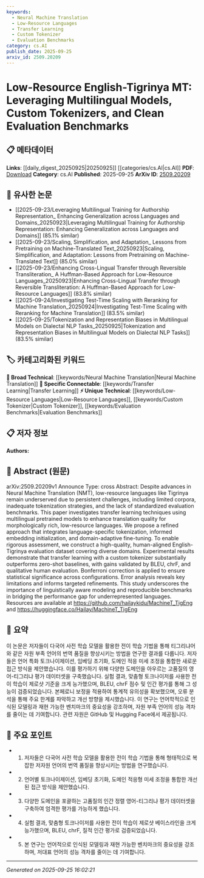 ```yaml
---
keywords:
  - Neural Machine Translation
  - Low-Resource Languages
  - Transfer Learning
  - Custom Tokenizer
  - Evaluation Benchmarks
category: cs.AI
publish_date: 2025-09-25
arxiv_id: 2509.20209
---
```


<!-- KEYWORD_LINKING_METADATA:
{
  "processed_timestamp": "2025-09-25T16:02:21.268457",
  "vocabulary_version": "1.0",
  "selected_keywords": [
    "Neural Machine Translation",
    "Low-Resource Languages",
    "Transfer Learning",
    "Custom Tokenizer",
    "Evaluation Benchmarks"
  ],
  "rejected_keywords": [],
  "similarity_scores": {
    "Neural Machine Translation": 0.8,
    "Low-Resource Languages": 0.82,
    "Transfer Learning": 0.85,
    "Custom Tokenizer": 0.78,
    "Evaluation Benchmarks": 0.79
  },
  "extraction_method": "AI_prompt_based",
  "budget_applied": true,
  "candidates_json": {
    "candidates": [
      {
        "surface": "Neural Machine Translation",
        "canonical": "Neural Machine Translation",
        "aliases": [
          "NMT"
        ],
        "category": "broad_technical",
        "rationale": "Neural Machine Translation is a fundamental concept in the paper, linking it to broader machine learning and language processing discussions.",
        "novelty_score": 0.45,
        "connectivity_score": 0.85,
        "specificity_score": 0.7,
        "link_intent_score": 0.8
      },
      {
        "surface": "Low-Resource Languages",
        "canonical": "Low-Resource Languages",
        "aliases": [
          "Underrepresented Languages"
        ],
        "category": "unique_technical",
        "rationale": "The focus on low-resource languages is central to the paper's contribution, offering unique insights into language-specific challenges.",
        "novelty_score": 0.68,
        "connectivity_score": 0.75,
        "specificity_score": 0.78,
        "link_intent_score": 0.82
      },
      {
        "surface": "Transfer Learning",
        "canonical": "Transfer Learning",
        "aliases": [],
        "category": "specific_connectable",
        "rationale": "Transfer Learning is a key technique employed in the study, connecting it to existing models and strategies in machine learning.",
        "novelty_score": 0.5,
        "connectivity_score": 0.88,
        "specificity_score": 0.72,
        "link_intent_score": 0.85
      },
      {
        "surface": "Custom Tokenizer",
        "canonical": "Custom Tokenizer",
        "aliases": [
          "Tokenization Strategy"
        ],
        "category": "unique_technical",
        "rationale": "Custom Tokenizers are crucial for handling language-specific nuances, enhancing the paper's technical depth.",
        "novelty_score": 0.65,
        "connectivity_score": 0.7,
        "specificity_score": 0.8,
        "link_intent_score": 0.78
      },
      {
        "surface": "Evaluation Benchmarks",
        "canonical": "Evaluation Benchmarks",
        "aliases": [
          "Standardized Benchmarks"
        ],
        "category": "unique_technical",
        "rationale": "Evaluation Benchmarks are essential for assessing model performance, providing a standardized measure for comparison.",
        "novelty_score": 0.6,
        "connectivity_score": 0.77,
        "specificity_score": 0.75,
        "link_intent_score": 0.79
      }
    ],
    "ban_list_suggestions": [
      "method",
      "experiment",
      "performance"
    ]
  },
  "decisions": [
    {
      "candidate_surface": "Neural Machine Translation",
      "resolved_canonical": "Neural Machine Translation",
      "decision": "linked",
      "scores": {
        "novelty": 0.45,
        "connectivity": 0.85,
        "specificity": 0.7,
        "link_intent": 0.8
      }
    },
    {
      "candidate_surface": "Low-Resource Languages",
      "resolved_canonical": "Low-Resource Languages",
      "decision": "linked",
      "scores": {
        "novelty": 0.68,
        "connectivity": 0.75,
        "specificity": 0.78,
        "link_intent": 0.82
      }
    },
    {
      "candidate_surface": "Transfer Learning",
      "resolved_canonical": "Transfer Learning",
      "decision": "linked",
      "scores": {
        "novelty": 0.5,
        "connectivity": 0.88,
        "specificity": 0.72,
        "link_intent": 0.85
      }
    },
    {
      "candidate_surface": "Custom Tokenizer",
      "resolved_canonical": "Custom Tokenizer",
      "decision": "linked",
      "scores": {
        "novelty": 0.65,
        "connectivity": 0.7,
        "specificity": 0.8,
        "link_intent": 0.78
      }
    },
    {
      "candidate_surface": "Evaluation Benchmarks",
      "resolved_canonical": "Evaluation Benchmarks",
      "decision": "linked",
      "scores": {
        "novelty": 0.6,
        "connectivity": 0.77,
        "specificity": 0.75,
        "link_intent": 0.79
      }
    }
  ]
}
-->

# Low-Resource English-Tigrinya MT: Leveraging Multilingual Models, Custom Tokenizers, and Clean Evaluation Benchmarks

## 📋 메타데이터

**Links**: [[daily_digest_20250925|20250925]] [[categories/cs.AI|cs.AI]]
**PDF**: [Download](https://arxiv.org/pdf/2509.20209.pdf)
**Category**: cs.AI
**Published**: 2025-09-25
**ArXiv ID**: [2509.20209](https://arxiv.org/abs/2509.20209)

## 🔗 유사한 논문
- [[2025-09-23/Leveraging Multilingual Training for Authorship Representation_ Enhancing Generalization across Languages and Domains_20250923|Leveraging Multilingual Training for Authorship Representation: Enhancing Generalization across Languages and Domains]] (85.1% similar)
- [[2025-09-23/Scaling, Simplification, and Adaptation_ Lessons from Pretraining on Machine-Translated Text_20250923|Scaling, Simplification, and Adaptation: Lessons from Pretraining on Machine-Translated Text]] (85.0% similar)
- [[2025-09-23/Enhancing Cross-Lingual Transfer through Reversible Transliteration_ A Huffman-Based Approach for Low-Resource Languages_20250923|Enhancing Cross-Lingual Transfer through Reversible Transliteration: A Huffman-Based Approach for Low-Resource Languages]] (83.8% similar)
- [[2025-09-24/Investigating Test-Time Scaling with Reranking for Machine Translation_20250924|Investigating Test-Time Scaling with Reranking for Machine Translation]] (83.5% similar)
- [[2025-09-25/Tokenization and Representation Biases in Multilingual Models on Dialectal NLP Tasks_20250925|Tokenization and Representation Biases in Multilingual Models on Dialectal NLP Tasks]] (83.5% similar)

## 🏷️ 카테고리화된 키워드
**🧠 Broad Technical**: [[keywords/Neural Machine Translation|Neural Machine Translation]]
**🔗 Specific Connectable**: [[keywords/Transfer Learning|Transfer Learning]]
**⚡ Unique Technical**: [[keywords/Low-Resource Languages|Low-Resource Languages]], [[keywords/Custom Tokenizer|Custom Tokenizer]], [[keywords/Evaluation Benchmarks|Evaluation Benchmarks]]

## 📋 저자 정보

**Authors:** 

## 📄 Abstract (원문)

arXiv:2509.20209v1 Announce Type: cross 
Abstract: Despite advances in Neural Machine Translation (NMT), low-resource languages like Tigrinya remain underserved due to persistent challenges, including limited corpora, inadequate tokenization strategies, and the lack of standardized evaluation benchmarks. This paper investigates transfer learning techniques using multilingual pretrained models to enhance translation quality for morphologically rich, low-resource languages. We propose a refined approach that integrates language-specific tokenization, informed embedding initialization, and domain-adaptive fine-tuning. To enable rigorous assessment, we construct a high-quality, human-aligned English-Tigrinya evaluation dataset covering diverse domains. Experimental results demonstrate that transfer learning with a custom tokenizer substantially outperforms zero-shot baselines, with gains validated by BLEU, chrF, and qualitative human evaluation. Bonferroni correction is applied to ensure statistical significance across configurations. Error analysis reveals key limitations and informs targeted refinements. This study underscores the importance of linguistically aware modeling and reproducible benchmarks in bridging the performance gap for underrepresented languages. Resources are available at https://github.com/hailaykidu/MachineT_TigEng
  and https://huggingface.co/Hailay/MachineT_TigEng

## 📝 요약

이 논문은 저자들이 다국어 사전 학습 모델을 활용한 전이 학습 기법을 통해 티그리냐어와 같은 자원 부족 언어의 번역 품질을 향상시키는 방법을 연구한 결과를 다룹니다. 저자들은 언어 특화 토크나이제이션, 임베딩 초기화, 도메인 적응 미세 조정을 통합한 새로운 접근 방식을 제안했습니다. 이를 평가하기 위해 다양한 도메인을 아우르는 고품질의 영어-티그리냐 평가 데이터셋을 구축했습니다. 실험 결과, 맞춤형 토크나이저를 사용한 전이 학습이 제로샷 기준을 크게 능가했으며, BLEU, chrF 점수 및 인간 평가를 통해 그 성능이 검증되었습니다. 본페로니 보정을 적용하여 통계적 유의성을 확보했으며, 오류 분석을 통해 주요 한계를 파악하고 개선 방향을 제시했습니다. 이 연구는 언어학적으로 인식된 모델링과 재현 가능한 벤치마크의 중요성을 강조하며, 자원 부족 언어의 성능 격차를 줄이는 데 기여합니다. 관련 자원은 GitHub 및 Hugging Face에서 제공됩니다.

## 🎯 주요 포인트

- 1. 저자들은 다국어 사전 학습 모델을 활용한 전이 학습 기법을 통해 형태적으로 복잡한 저자원 언어의 번역 품질을 향상시키는 방법을 연구했습니다.
- 2. 언어별 토크나이제이션, 임베딩 초기화, 도메인 적응형 미세 조정을 통합한 개선된 접근 방식을 제안했습니다.
- 3. 다양한 도메인을 포괄하는 고품질의 인간 정렬 영어-티그리냐 평가 데이터셋을 구축하여 엄격한 평가를 가능하게 했습니다.
- 4. 실험 결과, 맞춤형 토크나이저를 사용한 전이 학습이 제로샷 베이스라인을 크게 능가했으며, BLEU, chrF, 질적 인간 평가로 검증되었습니다.
- 5. 본 연구는 언어적으로 인식된 모델링과 재현 가능한 벤치마크의 중요성을 강조하며, 저대표 언어의 성능 격차를 줄이는 데 기여합니다.


---

*Generated on 2025-09-25 16:02:21*